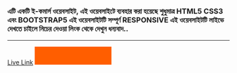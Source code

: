 ### এটি একটি ই-কমার্স ওয়েবসাইট, এই ওয়েবসাইটে ব্যবহার করা হয়েছে শুধুমাত্র HTML5 CSS3 এবং BOOTSTRAP5 এই ওয়েবসাইটটি সম্পূর্ণ RESPONSIVE এই ওয়েবসাইটটি লাইভে দেখতে চাইলে নিচের দেওয়া লিংক থেকে দেখুন ধন্যবাদ..
***
[Live Link](https://hasanmiaweb.github.io/panda-commerce-pro/index.html)
<a href="https://hasanmiaweb.github.io/panda-commerce-pro/index.html" target="_blank"><img src="https://raw.githubusercontent.com/hasanmiaweb/panda-commerce-pro/main/images/Orange.png" alt="Buy Me A Coffee" height="41" width="174"></a>
